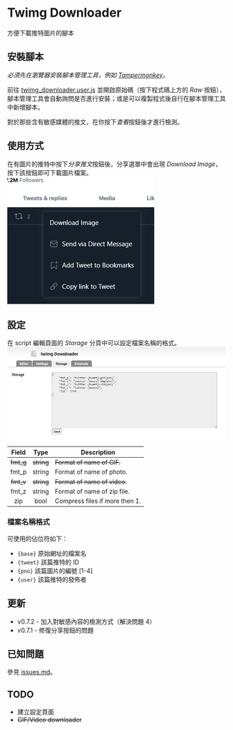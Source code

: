 # Twimg Downloader

方便下載推特圖片的腳本

## 安裝腳本

*必須先在瀏覽器安裝腳本管理工具，例如 [Tampermonkey](https://www.tampermonkey.net/)。*

前往 [twimg_downloader.user.js](./twimg_downloader.user.js) 並開啟原始碼（按下程式碼上方的 *Raw* 按鈕），腳本管理工具會自動詢問是否進行安裝；或是可以複製程式後自行在腳本管理工具中新增腳本。

對於那些含有敏感媒體的推文，在你按下*查看*按鈕後才進行檢測。

## 使用方式

在有圖片的推特中按下*分享推文*按鈕後，分享選單中會出現 *Download Image*，按下該按鈕即可下載圖片檔案。
![share menu](./share_menu.jpg)

## 設定

在 script 編輯頁面的 *Storage* 分頁中可以設定檔案名稱的格式。
![storage](./storage.jpg)

|Field| Type |Description                   |
|:---:|:----:|------------------------------|
|~~fmt_g~~|~~string~~|~~Format of name of GIF.~~        |
|fmt_p|string|Format of name of photo.      |
|~~fmt_v~~|~~string~~|~~Format of name of video.~~      |
|fmt_z|string|Format of name of zip file.   |
| zip | bool |Compress files if more then 1.|

### 檔案名稱格式

可使用的佔位符如下：

* `{base}` 原始網址的檔案名
* `{tweet}` 該篇推特的 ID
* `{pno}` 該篇圖片的編號 [1-4]
* `{user}` 該篇推特的發佈者

## 更新

* v0.7.2 - 加入對敏感內容的檢測方式（解決問題 4）
* v0.7.1 - 修復分享按鈕的問題

## 已知問題

參見 [issues.md](./issues.md)。

## TODO

* 建立設定頁面
* ~~GIF/Video downloader~~
